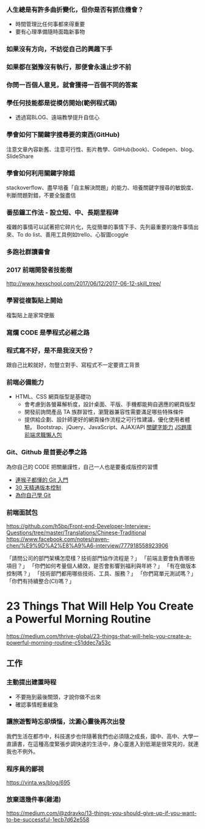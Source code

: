 
### 人生總是有許多曲折變化，但你是否有抓住機會？
- 時間管理比任何事都來得重要
- 要有心理準備隨時面臨新事物
### 如果沒有方向，不妨從自己的興趣下手
### 如果都在猶豫沒有執行，那便會永遠止步不前
### 你問一百個人意見，就會獲得一百個不同的答案
### 學任何技能都是從模仿開始(範例程式碼)
- 透過寫BLOG、遠端教學提升自信心
### 學會如何下關鍵字搜尋要的東西(GitHub)
注意文章內容新舊、注意可行性、影片教學、GitHub(book)、Codepen、blog、 SlideShare 
### 學會如何利用關鍵字除錯
stackoverflow、盡早培養「自主解決問題」的能力、培養關鍵字搜尋的敏銳度、判斷問題對錯，不要全盤盡信
### 番茄鐘工作法 - 設立短、中、長期里程碑
複雜的事情可以試著把它碎片化，先從簡單的事情下手、先列最重要的幾件事情出來、To do list、善用工具例如trello、心智圖coggle
### 多跑社群讀書會
### 2017 前端開發者技能樹
http://www.hexschool.com/2017/06/12/2017-06-12-skill_tree/
### 學習從複製貼上開始
複製貼上是家常便飯
### 寫爛 CODE 是學程式必經之路
### 程式寫不好，是不是我沒天份？
跟自己比較就好，勿豎立對手、寫程式不一定要資工背景
### 前端必備能力
- HTML、CSS 網頁版型是基礎功
  - 會考慮到各螢幕解析度，設計桌面、平版、手機都能夠自適應的網頁版型
  - 開發前詢問產品 TA 族群習性，瀏覽器兼容性需要滿足哪些特殊條件
  - 提供給企劃、設計師更好的網頁操作流程之可行性建議，優化使用者體驗。
Bootstrap、jQuery、JavaScript、AJAX/API
[關鍵字能力](https://www.facebook.com/hexschool/photos/a.610345345781449.1073741828.608977889251528/671392703010046/?type=3&theater)
[JS題庫](https://docs.google.com/forms/d/e/1FAIpQLSeBrQ9NspE3_6MCk2Fi0rMfu3baVcnNrPIEhvKz5ZsB3pwnNw/viewform?c=0&w=1)
[前端求職懶人包](https://quip.com/D59vAxcgG8Qc)
### Git、Github 是首要必學之路
為你自己的 CODE 把關嚴謹性，自己一人也是要養成版控的習慣
- [連猴子都懂的 Git 入門](https://backlog.com/git-tutorial/tw/)
- [30 天精通版本控制](https://github.com/doggy8088/Learn-Git-in-30-days)
- [為你自己學 Git](https://gitbook.tw/?utm_source=hexschool&utm_campaign=IT)
### 前端面試包
https://github.com/h5bp/Front-end-Developer-Interview-Questions/tree/master/Translations/Chinese-Traditional
https://www.facebook.com/notes/raven-chen/%E9%9D%A2%E8%A9%A6-interview/777918558923906

「請問公司的部門架構怎麼樣？技術部門協作流程是？」
「前端主要會負責哪些項目？」
「你們如何考量個人績效，是否會影響到福利與年終？」
「有在做版本控制嗎？」
「技術部門都用哪些技術、工具、服務？」
「你們寫單元測試嗎？」
「你們有持續整合(CI)嗎？」
# 23 Things That Will Help You Create a Powerful Morning Routine
https://medium.com/thrive-global/23-things-that-will-help-you-create-a-powerful-morning-routine-c51ddec7a53c

## 工作 
### 主動提出建置時程
- 不要拖到最後關頭，才說你做不出來
- 確認事情輕重緩急
### 讓旅遊暫時忘卻煩惱，沈澱心靈後再次出發
我們生活在都市中，科技進步也伴隨著我們也必須隨之成長，國中、高中、大學一直讀書，在這種高度緊張步調快速的生活中，身心靈進入到低潮是很常見的，就連我也不例外。
### 程序員的鄙視
https://vinta.ws/blog/695
### 放棄這幾件事(雞湯)
https://medium.com/@zdravko/13-things-you-should-give-up-if-you-want-to-be-successful-1ecb7d62e558
### 
### 
### 
### 
### 
### 
### 
### 
